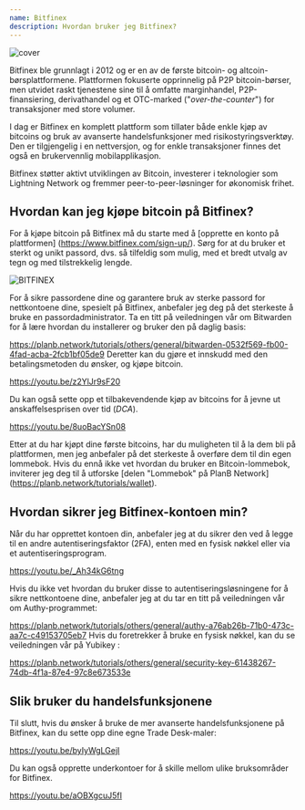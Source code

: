 ```yaml
---
name: Bitfinex
description: Hvordan bruker jeg Bitfinex?
---
```

![cover](assets/cover.webp)

Bitfinex ble grunnlagt i 2012 og er en av de første bitcoin- og altcoin-børsplattformene. Plattformen fokuserte opprinnelig på P2P bitcoin-børser, men utvidet raskt tjenestene sine til å omfatte marginhandel, P2P-finansiering, derivathandel og et OTC-marked ("*over-the-counter*") for transaksjoner med store volumer.

I dag er Bitfinex en komplett plattform som tillater både enkle kjøp av bitcoins og bruk av avanserte handelsfunksjoner med risikostyringsverktøy. Den er tilgjengelig i en nettversjon, og for enkle transaksjoner finnes det også en brukervennlig mobilapplikasjon.

Bitfinex støtter aktivt utviklingen av Bitcoin, investerer i teknologier som Lightning Network og fremmer peer-to-peer-løsninger for økonomisk frihet.

## Hvordan kan jeg kjøpe bitcoin på Bitfinex?

For å kjøpe bitcoin på Bitfinex må du starte med å [opprette en konto på plattformen] (https://www.bitfinex.com/sign-up/). Sørg for at du bruker et sterkt og unikt passord, dvs. så tilfeldig som mulig, med et bredt utvalg av tegn og med tilstrekkelig lengde.

![BITFINEX](assets/notext/01.webp)

For å sikre passordene dine og garantere bruk av sterke passord for nettkontoene dine, spesielt på Bitfinex, anbefaler jeg deg på det sterkeste å bruke en passordadministrator. Ta en titt på veiledningen vår om Bitwarden for å lære hvordan du installerer og bruker den på daglig basis:

https://planb.network/tutorials/others/general/bitwarden-0532f569-fb00-4fad-acba-2fcb1bf05de9
Deretter kan du gjøre et innskudd med den betalingsmetoden du ønsker, og kjøpe bitcoin.

https://youtu.be/z2YlJr9sF20

Du kan også sette opp et tilbakevendende kjøp av bitcoins for å jevne ut anskaffelsesprisen over tid (*DCA*).

https://youtu.be/8uoBacYSn08

Etter at du har kjøpt dine første bitcoins, har du muligheten til å la dem bli på plattformen, men jeg anbefaler på det sterkeste å overføre dem til din egen lommebok. Hvis du ennå ikke vet hvordan du bruker en Bitcoin-lommebok, inviterer jeg deg til å utforske [delen "Lommebok" på PlanB Network] (https://planb.network/tutorials/wallet).

## Hvordan sikrer jeg Bitfinex-kontoen min?

Når du har opprettet kontoen din, anbefaler jeg at du sikrer den ved å legge til en andre autentiseringsfaktor (2FA), enten med en fysisk nøkkel eller via et autentiseringsprogram.

https://youtu.be/_Ah34kG6tng

Hvis du ikke vet hvordan du bruker disse to autentiseringsløsningene for å sikre nettkontoene dine, anbefaler jeg at du tar en titt på veiledningen vår om Authy-programmet:

https://planb.network/tutorials/others/general/authy-a76ab26b-71b0-473c-aa7c-c49153705eb7
Hvis du foretrekker å bruke en fysisk nøkkel, kan du se veiledningen vår på Yubikey :

https://planb.network/tutorials/others/general/security-key-61438267-74db-4f1a-87e4-97c8e673533e
## Slik bruker du handelsfunksjonene

Til slutt, hvis du ønsker å bruke de mer avanserte handelsfunksjonene på Bitfinex, kan du sette opp dine egne Trade Desk-maler:

https://youtu.be/byIyWgLGejI

Du kan også opprette underkontoer for å skille mellom ulike bruksområder for Bitfinex.

https://youtu.be/aOBXgcuJ5fI